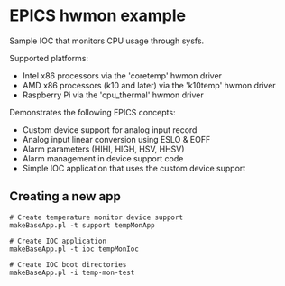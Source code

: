 # EPICS hwmon example

Sample IOC that monitors CPU usage through sysfs.

Supported platforms:
- Intel x86 processors via the 'coretemp' hwmon driver
- AMD x86 processors (k10 and later) via the 'k10temp' hwmon driver
- Raspberry Pi via the 'cpu\_thermal' hwmon driver

Demonstrates the following EPICS concepts:
- Custom device support for analog input record
- Analog input linear conversion using ESLO & EOFF
- Alarm parameters (HIHI, HIGH, HSV, HHSV)
- Alarm management in device support code
- Simple IOC application that uses the custom device support

## Creating a new app

```
# Create temperature monitor device support
makeBaseApp.pl -t support tempMonApp

# Create IOC application
makeBaseApp.pl -t ioc tempMonIoc

# Create IOC boot directories
makeBaseApp.pl -i temp-mon-test
```
